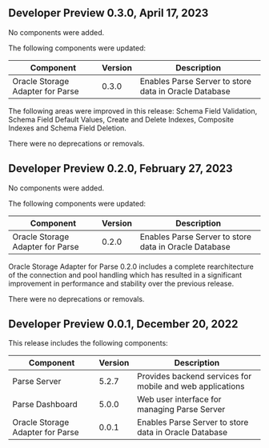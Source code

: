 
## Developer Preview 0.3.0, April 17, 2023

No components were added.

The following components were updated:

| Component                    | Version       | Description                                                                             |
|------------------------------|---------------|-----------------------------------------------------------------------------------------|
| Oracle Storage Adapter for Parse | 0.3.0     | Enables Parse Server to store data in Oracle Database                                   |


The following areas were improved in this release: Schema Field Validation, Schema Field Default Values, Create and Delete Indexes, Composite Indexes and Schema Field Deletion.

There were no deprecations or removals.

## Developer Preview 0.2.0, February 27, 2023

No components were added.

The following components were updated:

| Component                    | Version       | Description                                                                             |
|------------------------------|---------------|-----------------------------------------------------------------------------------------|
| Oracle Storage Adapter for Parse | 0.2.0     | Enables Parse Server to store data in Oracle Database                                   |

Oracle Storage Adapter for Parse 0.2.0 includes a complete rearchitecture of the connection and pool handling which has resulted in a significant improvement in performance and stability over the previous release.

There were no deprecations or removals.


## Developer Preview 0.0.1, December 20, 2022

This release includes the following components:

| Component                    | Version      | Description                                                                              |
|------------------------------|--------------|------------------------------------------------------------------------------------------|
| Parse Server                 | 5.2.7        | Provides backend services for mobile and web applications                                |
| Parse Dashboard              | 5.0.0        | Web user interface for managing Parse Server                                             |
| Oracle Storage Adapter for Parse | 0.0.1    | Enables Parse Server to store data in Oracle Database                                    |
